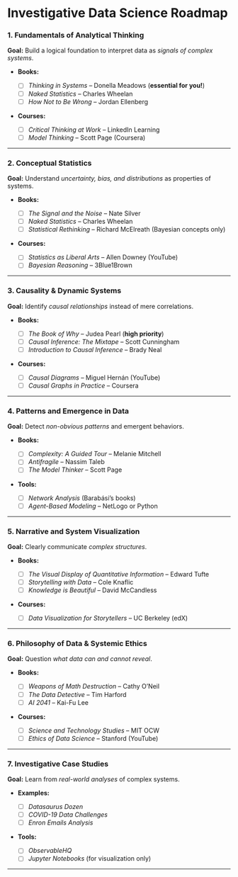 # Investigative Data Science Roadmap

### **1. Fundamentals of Analytical Thinking**

**Goal:** Build a logical foundation to interpret data as *signals of complex systems*.

* **Books:**

  * ☐ *Thinking in Systems* – Donella Meadows (**essential for you!**)
  * ☐ *Naked Statistics* – Charles Wheelan
  * ☐ *How Not to Be Wrong* – Jordan Ellenberg
* **Courses:**

  * ☐ *Critical Thinking at Work* – LinkedIn Learning
  * ☐ *Model Thinking* – Scott Page (Coursera)

---

### **2. Conceptual Statistics**

**Goal:** Understand *uncertainty, bias, and distributions* as properties of systems.

* **Books:**

  * ☐ *The Signal and the Noise* – Nate Silver
  * ☐ *Naked Statistics* – Charles Wheelan
  * ☐ *Statistical Rethinking* – Richard McElreath (Bayesian concepts only)
* **Courses:**

  * ☐ *Statistics as Liberal Arts* – Allen Downey (YouTube)
  * ☐ *Bayesian Reasoning* – 3Blue1Brown

---

### **3. Causality & Dynamic Systems**

**Goal:** Identify *causal relationships* instead of mere correlations.

* **Books:**

  * ☐ *The Book of Why* – Judea Pearl (**high priority**)
  * ☐ *Causal Inference: The Mixtape* – Scott Cunningham
  * ☐ *Introduction to Causal Inference* – Brady Neal
* **Courses:**

  * ☐ *Causal Diagrams* – Miguel Hernán (YouTube)
  * ☐ *Causal Graphs in Practice* – Coursera

---

### **4. Patterns and Emergence in Data**

**Goal:** Detect *non-obvious patterns* and emergent behaviors.

* **Books:**

  * ☐ *Complexity: A Guided Tour* – Melanie Mitchell
  * ☐ *Antifragile* – Nassim Taleb
  * ☐ *The Model Thinker* – Scott Page
* **Tools:**

  * ☐ *Network Analysis* (Barabási’s books)
  * ☐ *Agent-Based Modeling* – NetLogo or Python

---

### **5. Narrative and System Visualization**

**Goal:** Clearly communicate *complex structures*.

* **Books:**

  * ☐ *The Visual Display of Quantitative Information* – Edward Tufte
  * ☐ *Storytelling with Data* – Cole Knaflic
  * ☐ *Knowledge is Beautiful* – David McCandless
* **Courses:**

  * ☐ *Data Visualization for Storytellers* – UC Berkeley (edX)

---

### **6. Philosophy of Data & Systemic Ethics**

**Goal:** Question *what data can and cannot reveal*.

* **Books:**

  * ☐ *Weapons of Math Destruction* – Cathy O’Neil
  * ☐ *The Data Detective* – Tim Harford
  * ☐ *AI 2041* – Kai-Fu Lee
* **Courses:**

  * ☐ *Science and Technology Studies* – MIT OCW
  * ☐ *Ethics of Data Science* – Stanford (YouTube)

---

### **7. Investigative Case Studies**

**Goal:** Learn from *real-world analyses* of complex systems.

* **Examples:**

  * ☐ *Datasaurus Dozen*
  * ☐ *COVID-19 Data Challenges*
  * ☐ *Enron Emails Analysis*
* **Tools:**

  * ☐ *ObservableHQ*
  * ☐ *Jupyter Notebooks* (for visualization only)

---
